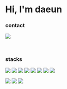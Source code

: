 # Hi, I'm daeun

### contact

<a href="https://velog.io/@colorful-stars" target="_blank"><img src="https://img.shields.io/badge/nnmo3omnn@gmail.com-EA4335?style=flat-square&logo=Gmail&logoColor=white"/></a> 

<br>

### stacks 
<a href="https://velog.io/@colorful-stars" target="_blank"><img src="https://img.shields.io/badge/Next.js-000000?style=flat-square&logo=Next.js&logoColor=white"/></a>
<a href="https://velog.io/@colorful-stars" target="_blank"><img src="https://img.shields.io/badge/React.js-61DAFB?style=flat-square&logo=React&logoColor=white"/></a> <a href="https://velog.io/@colorful-stars" target="_blank"><img src="https://img.shields.io/badge/react query-FF4154?style=flat-square&logo=ReactQuery&logoColor=white"/></a>
<a href="https://velog.io/@colorful-stars" target="_blank"><img src="https://img.shields.io/badge/HTML5-E34F26?style=flat-square&logo=HTML5&logoColor=white"/></a>
<a href="https://velog.io/@colorful-stars" target="_blank"><img src="https://img.shields.io/badge/CSS3-1572B6?style=flat-square&logo=CSS3&logoColor=white"/></a>
<a href="https://velog.io/@colorful-stars" target="_blank"><img src="https://img.shields.io/badge/JavaScript-F7DF1E?style=flat-square&logo=JavaScript&logoColor=black"/></a>
<a href="https://velog.io/@colorful-stars" target="_blank"><img src="https://img.shields.io/badge/styled components-DB7093?style=flat-square&logo=styled-components&logoColor=white"/></a>
<a href="https://velog.io/@colorful-stars" target="_blank"><img src="https://img.shields.io/badge/Storybook-FF4785?style=flat-square&logo=Storybook&logoColor=white"/></a>

<a href="https://velog.io/@colorful-stars" target="_blank"><img src="https://img.shields.io/badge/MongoDB-47A248?style=flat-square&logo=MongoDB&logoColor=white"/></a>
<a href="https://velog.io/@colorful-stars" target="_blank"><img src="https://img.shields.io/badge/MySQL-4479A1?style=flat-square&logo=MySQL&logoColor=black"/></a>
<a href="https://velog.io/@colorful-stars" target="_blank"><img src="https://img.shields.io/badge/Firebase-FFCA28?style=flat-square&logo=Firebase&logoColor=white"/></a>


<!--
**nno3onn/nno3onn** is a ✨ _special_ ✨ repository because its `README.md` (this file) appears on your GitHub profile.

Here are some ideas to get you started:

- 🔭 I’m currently working on ...
- 🌱 I’m currently learning ...
- 👯 I’m looking to collaborate on ...
- 🤔 I’m looking for help with ...
- 💬 Ask me about ...
- 📫 How to reach me: ...
- 😄 Pronouns: ...
- ⚡ Fun fact: ...
-->
